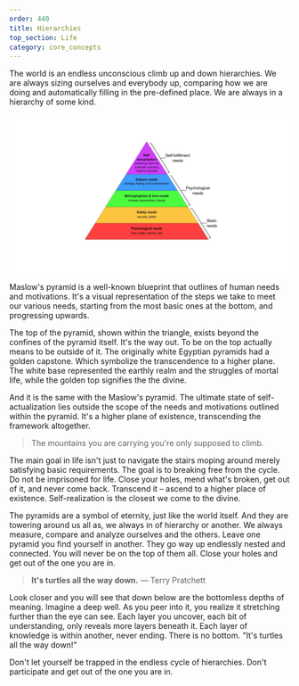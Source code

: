 ```yaml
---
order: 440
title: Hierarchies
top_section: Life
category: core_concepts
---
```


The world is an endless unconscious climb up and down hierarchies. We are always sizing ourselves and everybody up, comparing how we are doing and automatically filling in the pre-defined place. We are always in a hierarchy of some kind.

![](/images/book/hierarchies/joy-51.jpeg)

Maslow's pyramid is a well-known blueprint that outlines of human needs and motivations. It's a visual representation of the steps we take to meet our various needs, starting from the most basic ones at the bottom, and progressing upwards.

The top of the pyramid, shown within the triangle, exists beyond the confines of the pyramid itself. It's the way out. To be on the top actually means to be outside of it. The originally white Egyptian pyramids had a golden capstone. Which symbolize the transcendence to a higher plane. The white base represented the earthly realm and the struggles of mortal life, while the golden top signifies the the divine. 

And it is the same with the Maslow's pyramid. The ultimate state of self-actualization lies outside the scope of the needs and motivations outlined within the pyramid. It's a higher plane of existence, transcending the framework altogether.

> The mountains you are carrying you're only supposed to climb.

The main goal in life isn't just to navigate the stairs moping around merely satisfying basic requirements. The goal is to breaking free from the cycle. Do not be imprisoned for life. Close your holes, mend what's broken, get out of it, and never come back. Transcend it – ascend to a higher place of existence. Self-realization is the closest we come to the divine.

The pyramids are a symbol of eternity, just like the world itself. And they are towering around us all as, we always in of hierarchy or another. We always measure, compare and analyze ourselves and the others. Leave one pyramid you find yourself in another. They go way up endlessly nested and connected. You will never be on the top of them all. Close your holes and get out of the one you are in. 

> **It's turtles all the way down.** — Terry Pratchett  

Look closer and you will see that down below are the bottomless depths of meaning. Imagine a deep well. As you peer into it, you realize it stretching further than the eye can see. Each layer you uncover, each bit of understanding, only reveals more layers beneath it. Each layer of knowledge is within another, never ending. There is no bottom. "It's turtles all the way down!" 

Don't let yourself be trapped in the endless cycle of hierarchies. Don't participate and get out of the one you are in. 
